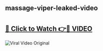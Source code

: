 ## massage-viper-leaked-video 

# <h2><a href="http://freeplayer.one?title=massage-viper-leaked-video&ref=21J">🔗 Click to Watch 👉🔴 VIDEO</a></h2>

<a href="http://freeplayer.one?title=massage-viper-leaked-video&ref=21J" rel="nofollow" data-target="animated-image.originalLink"><img src="https://i.ibb.co.com/xMMVF88/686577567.gif" alt="Viral Video Original" style="max-width: 100%; display: inline-block;" data-target="animated-image.originalImage"></a>

